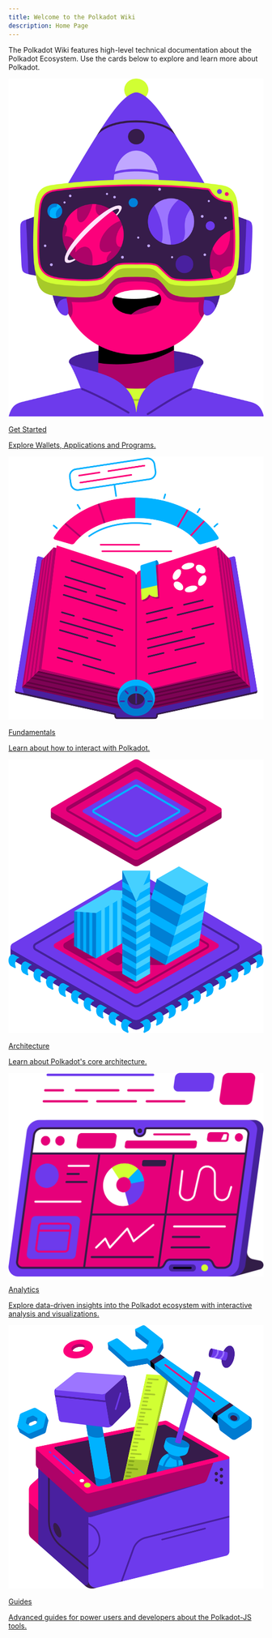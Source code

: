 ```yaml
---
title: Welcome to the Polkadot Wiki
description: Home Page
---
```


The Polkadot Wiki features high-level technical documentation about the Polkadot Ecosystem. Use the cards below to explore and learn more about Polkadot.

<div class="row">
  <!-- Card 1 -->
  <a href="./general/getting-started" class="card-container" data-aos="fade-up" data-aos-delay="100">
    <img src="./assets/home/Explore.png" class="card-image" alt="Explore" />
    <p class="card-title title">Get Started</p>
    <p class="card-description">
      Explore Wallets, Applications and Programs.
    </p>
  </a>

  <!-- Card 2 -->
  <a href="./general/fundamentals" class="card-container" data-aos="fade-up" data-aos-delay="200">
    <img src="./assets/home/Learn.png" class="card-image" alt="Learn" />
    <p class="card-title title">Fundamentals</p>
    <p class="card-description">
      Learn about how to interact with Polkadot.
    </p>
  </a>

<!-- Card 3 -->
  <a href="./learn/learn-architecture" class="card-container" data-aos="fade-up" data-aos-delay="100">
    <img src="./assets/Architecture.png" class="card-image" alt="Explore" />
    <p class="card-title title">Architecture</p>
    <p class="card-description">
      Learn about Polkadot's core architecture.
    </p>
  </a>
</div>

<div class="row">
  <!-- Card 1 -->
  <a href="./general/dashboards/parity-data-dashboards" class="card-container" data-aos="fade-up" data-aos-delay="200">
    <img src="./assets/Dashboards.png" class="card-image analytics" alt="Analytics" />
    <p class="card-title title">Analytics</p>
    <p class="card-description">
      Explore data-driven insights into the Polkadot ecosystem with interactive analysis and visualizations.
    </p>
  </a>

  <!-- Card 2 -->
  <a href="./general/polkadotjs" class="card-container" data-aos="fade-up" data-aos-delay="100">
    <img src="./assets/home/Build.png" class="card-image" alt="Explore" />
    <p class="card-title title">Guides</p>
    <p class="card-description">
      Advanced guides for power users and developers about the Polkadot-JS tools.
    </p>
  </a>
</div>

